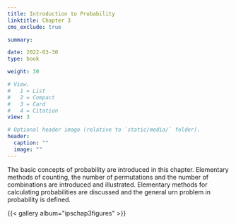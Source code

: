 ```yaml
---
title: Introduction to Probability
linktitle: Chapter 3
cms_exclude: true

summary: 

date: 2022-03-30
type: book

weight: 30

# View.
#   1 = List
#   2 = Compact
#   3 = Card
#   4 = Citation
view: 3

# Optional header image (relative to `static/media/` folder).
header:
  caption: ""
  image: ""
---
```

The basic concepts of probability are introduced in this chapter.  Elementary methods of counting, the number of permutations and the number of combinations are introduced and illustrated. Elementary methods for calculating probabilities are discussed and the general urn problem in probability is defined. 
<p> 


{{< gallery album="ipschap3figures" >}}
	
